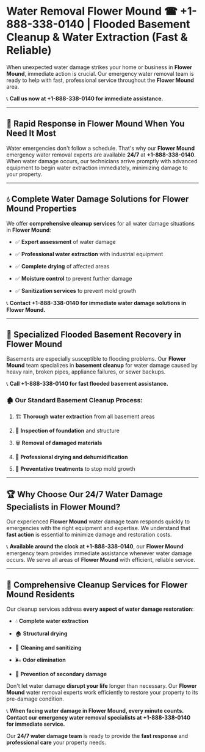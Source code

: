 # Water Removal Flower Mound ☎ +1-888-338-0140 | Flooded Basement Cleanup & Water Extraction (Fast & Reliable)

When unexpected water damage strikes your home or business in **Flower Mound**, immediate action is crucial. Our emergency water removal team is ready to help with fast, professional service throughout the **Flower Mound** area. 

📞 **Call us now at +1-888-338-0140 for immediate assistance.**
---
## 🚀 Rapid Response in Flower Mound When You Need It Most
Water emergencies don't follow a schedule. That's why our **Flower Mound** emergency water removal experts are available **24/7** at **+1-888-338-0140**. When water damage occurs, our technicians arrive promptly with advanced equipment to begin water extraction immediately, minimizing damage to your property.
---
## 💧 Complete Water Damage Solutions for Flower Mound Properties
We offer **comprehensive cleanup services** for all water damage situations in **Flower Mound**:
- ✅ **Expert assessment** of water damage  
- ✅ **Professional water extraction** with industrial equipment  
- ✅ **Complete drying** of affected areas  
- ✅ **Moisture control** to prevent further damage  
- ✅ **Sanitization services** to prevent mold growth  
📞 **Contact +1-888-338-0140 for immediate water damage solutions in Flower Mound.**
---
## 🌊 Specialized Flooded Basement Recovery in Flower Mound
Basements are especially susceptible to flooding problems. Our **Flower Mound** team specializes in **basement cleanup** for water damage caused by heavy rain, broken pipes, appliance failures, or sewer backups. 
📞 **Call +1-888-338-0140 for fast flooded basement assistance.**
### 🏚️ Our Standard Basement Cleanup Process:
1. 🏗️ **Thorough water extraction** from all basement areas  
2. 🔎 **Inspection of foundation** and structure  
3. 🗑️ **Removal of damaged materials**  
4. 💨 **Professional drying and dehumidification**  
5. 🚫 **Preventative treatments** to stop mold growth  
---
## 🏆 Why Choose Our 24/7 Water Damage Specialists in Flower Mound?
Our experienced **Flower Mound** water damage team responds quickly to emergencies with the right equipment and expertise. We understand that **fast action** is essential to minimize damage and restoration costs.
📞 **Available around the clock at +1-888-338-0140**, our **Flower Mound** emergency team provides immediate assistance whenever water damage occurs. We serve all areas of **Flower Mound** with efficient, reliable service.
---
## 🧹 Comprehensive Cleanup Services for Flower Mound Residents
Our cleanup services address **every aspect of water damage restoration**:
- 💧 **Complete water extraction**  
- 🏠 **Structural drying**  
- 🧼 **Cleaning and sanitizing**  
- 🌬️ **Odor elimination**  
- 🚫 **Prevention of secondary damage**  
Don't let water damage **disrupt your life** longer than necessary. Our **Flower Mound** water removal experts work efficiently to restore your property to its pre-damage condition.
📞 **When facing water damage in Flower Mound, every minute counts. Contact our emergency water removal specialists at +1-888-338-0140 for immediate service.**
Our **24/7 water damage team** is ready to provide the **fast response** and **professional care** your property needs.
